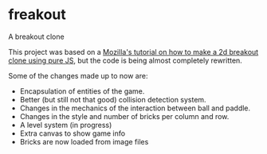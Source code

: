 # freakout
A breakout clone

This project was based on a <a href = "https://developer.mozilla.org/en-US/docs/Games/Tutorials/2D_Breakout_game_pure_JavaScript">Mozilla's tutorial on how to make a 2d breakout clone using pure JS</a>, but the code is being almost completely rewritten.

Some of the changes made up to now are:
<ul>
  <li>Encapsulation of entities of the game.</li>
  <li>Better (but still not that good) collision detection system.</li>
  <li>Changes in the mechanics of the interaction between ball and paddle.</li>
  <li>Changes in the style and number of bricks per column and row.</li>
  <li>A level system (in progress)</li>
  <li>Extra canvas to show game info</li>
  <li>Bricks are now loaded from image files</li> 
</ul>
